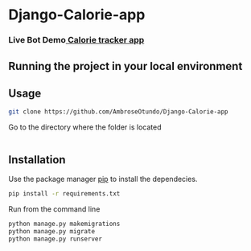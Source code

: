 # Django-Calorie-app

### Live Bot Demo<a href="http://t.me/Pokemon_Pokedex_Database_Bot"> Calorie tracker app </a>

## Running the project in your local environment




## Usage

```bash
git clone https://github.com/AmbroseOtundo/Django-Calorie-app
```

Go to the directory where the folder is located
```bash

```
## Installation

Use the package manager [pip](https://pip.pypa.io/en/stable/) to install the dependecies.

```bash
pip install -r requirements.txt
```

Run from the command line
```bash
python manage.py makemigrations
python manage.py migrate
python manage.py runserver
```

